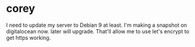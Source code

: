 # corey

I need to update my server to Debian 9 at least. I'm making a snapshot on digitalocean now. later will upgrade. That'll allow me to use let's encrypt to get https working.
